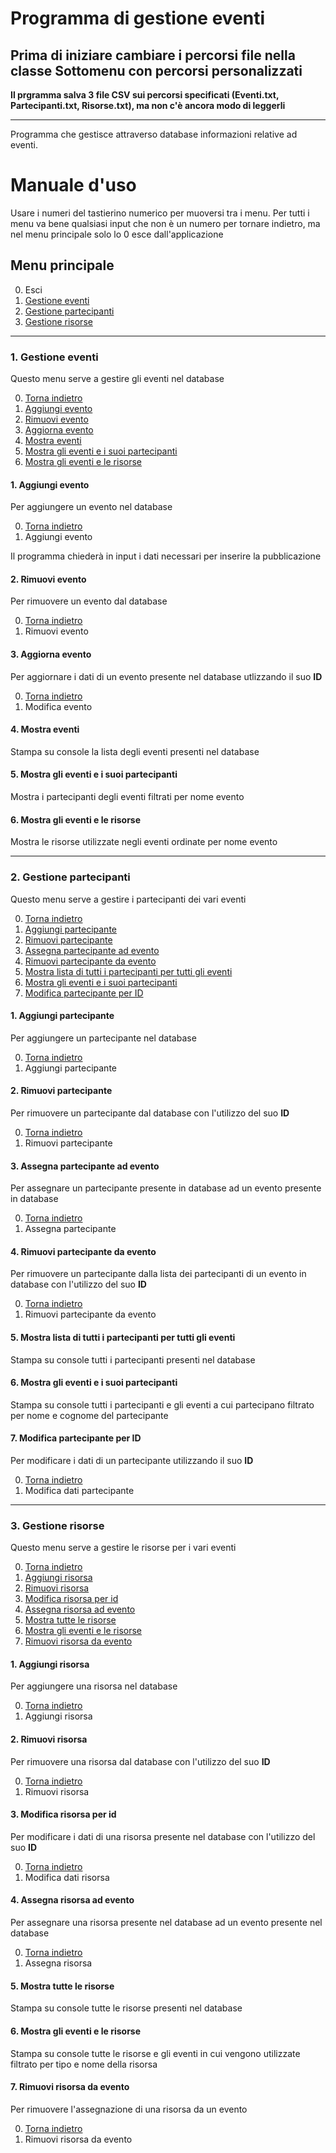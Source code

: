 # Programma di gestione eventi

## Prima di iniziare cambiare i percorsi file nella classe Sottomenu con percorsi personalizzati

__Il prgramma salva 3 file CSV sui percorsi specificati (Eventi.txt, Partecipanti.txt, Risorse.txt), ma non c'è ancora modo di leggerli__

***
Programma che gestisce attraverso database informazioni relative ad eventi.

# Manuale d'uso

Usare i numeri del tastierino numerico per muoversi tra i menu.
Per tutti i menu va bene qualsiasi input che non è un numero per tornare indietro, ma nel menu principale solo lo 0 esce dall'applicazione

## Menu principale
0. Esci
1. [Gestione eventi](#1-gestione-eventi)
2. [Gestione partecipanti](#2-gestione-partecipanti)
3. [Gestione risorse](#3-ricerca-e-filtraggio)

***

### 1. Gestione eventi
Questo menu serve a gestire gli eventi nel database

0. [Torna indietro](#menu-principale)
1. [Aggiungi evento](#1-aggiungi-evento)
2. [Rimuovi evento](#2-rimuovi-evento)
3. [Aggiorna evento](#3-aggiorna-evento)
4. [Mostra eventi](#4-mostra-eventi)
5. [Mostra gli eventi e i suoi partecipanti](#5-mostra-gli-eventi-e-i-suoi-partecipanti)
6. [Mostra gli eventi e le risorse](#6-mostra-gli-eventi-e-le-risorse)

#### 1. Aggiungi evento
Per aggiungere un evento nel database

0. [Torna indietro](#1-gestione-eventi)
1. Aggiungi evento

Il programma chiederà in input i dati necessari per inserire la pubblicazione

#### 2. Rimuovi evento
Per rimuovere un evento dal database

0. [Torna indietro](#1-gestione-eventi)
1. Rimuovi evento

#### 3. Aggiorna evento
Per aggiornare i dati di un evento presente nel database utlizzando il suo __ID__

0. [Torna indietro](#1-gestione-eventi)
1. Modifica evento

#### 4. Mostra eventi
Stampa su console la lista degli eventi presenti nel database

#### 5. Mostra gli eventi e i suoi partecipanti
Mostra i partecipanti degli eventi filtrati per nome evento

#### 6. Mostra gli eventi e le risorse
Mostra le risorse utilizzate negli eventi ordinate per nome evento

***

### 2. Gestione partecipanti
Questo menu serve a gestire i partecipanti dei vari eventi

0. [Torna indietro](#menu-principale)
1. [Aggiungi partecipante](#1-aggiungi-partecipante)
2. [Rimuovi partecipante](#2-rimuovi-partecipante)
3. [Assegna partecipante ad evento](#3-assegna-partecipante-ad-evento)
4. [Rimuovi partecipante da evento](#4-rimuovi-partecipante-da-evento)
5. [Mostra lista di tutti i partecipanti per tutti gli eventi](#5-mostra-lista-di-tutti-i-partecipanti-per-tutti-gli-eventi)
6. [Mostra gli eventi e i suoi partecipanti](#6-mostra-gli-eventi-e-i-suoi-partecipanti)
7. [Modifica partecipante per ID](#7-modifica-partecipante-per-id)

#### 1. Aggiungi partecipante
Per aggiungere un partecipante nel database

0. [Torna indietro](#2-gestione-partecipanti)
1. Aggiungi partecipante

#### 2. Rimuovi partecipante
Per rimuovere un partecipante dal database con l'utilizzo del suo __ID__

0. [Torna indietro](#2-gestione-partecipanti)
1. Rimuovi partecipante

#### 3. Assegna partecipante ad evento
Per assegnare un partecipante presente in database ad un evento presente in database

0. [Torna indietro](#2-gestione-partecipanti)
1. Assegna partecipante

#### 4. Rimuovi partecipante da evento
Per rimuovere un partecipante dalla lista dei partecipanti di un evento in database con l'utilizzo del suo __ID__

0. [Torna indietro](#2-gestione-partecipanti)
1. Rimuovi partecipante da evento

#### 5. Mostra lista di tutti i partecipanti per tutti gli eventi
Stampa su console tutti i partecipanti presenti nel database

#### 6. Mostra gli eventi e i suoi partecipanti
Stampa su console tutti i partecipanti e gli eventi a cui partecipano filtrato per nome e cognome del partecipante

#### 7. Modifica partecipante per ID
Per modificare i dati di un partecipante utilizzando il suo __ID__

0. [Torna indietro](#2-gestione-partecipanti)
1. Modifica dati partecipante

***

### 3. Gestione risorse
Questo menu serve a gestire le risorse per i vari eventi

0. [Torna indietro](#menu-principale)
1. [Aggiungi risorsa](#1-aggiungi-risorsa)
2. [Rimuovi risorsa](#2-rimuovi-risorsa)
3. [Modifica risorsa per id](#3-modifica-risorsa-per-id)
4. [Assegna risorsa ad evento](#4-assegna-risorsa-ad-evento)
5. [Mostra tutte le risorse](#5-mostra-tutte-le-risorse)
6. [Mostra gli eventi e le risorse](#6-mostra-gli-eventi-e-le-risorse-1)
7. [Rimuovi risorsa da evento]()

#### 1. Aggiungi risorsa
Per aggiungere una risorsa nel database

0. [Torna indietro](#3-gestione-risorse)
1. Aggiungi risorsa

#### 2. Rimuovi risorsa
Per rimuovere una risorsa dal database con l'utilizzo del suo __ID__

0. [Torna indietro](#3-gestione-risorse)
1. Rimuovi risorsa

#### 3. Modifica risorsa per id
Per modificare i dati di una risorsa presente nel database con l'utilizzo del suo __ID__

0. [Torna indietro](#3-gestione-risorse)
1. Modifica dati risorsa

#### 4. Assegna risorsa ad evento
Per assegnare una risorsa presente nel database ad un evento presente nel database

0. [Torna indietro](#3-gestione-risorse)
1. Assegna risorsa

#### 5. Mostra tutte le risorse
Stampa su console tutte le risorse presenti nel database

#### 6. Mostra gli eventi e le risorse
Stampa su console tutte le risorse e gli eventi in cui vengono utilizzate filtrato per tipo e nome della risorsa

#### 7. Rimuovi risorsa da evento
Per rimuovere l'assegnazione di una risorsa da un evento

0. [Torna indietro](#3-gestione-risorse)
1. Rimuovi risorsa da evento